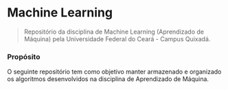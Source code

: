 # Machine Learning

> Repositório da disciplina de Machine Learning (Aprendizado de Máquina) 
pela Universidade Federal do Ceará - Campus Quixadá.

### Propósito
O seguinte repositório tem como objetivo manter armazenado e organizado os 
algoritmos desenvolvidos na disciplina de Aprendizado de Máquina.